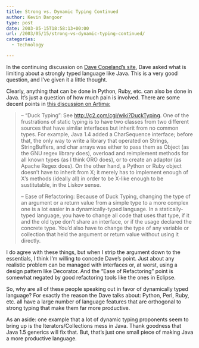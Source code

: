 ```yaml
---
title: Strong vs. Dynamic Typing Continued
author: Kevin Dangoor
type: post
date: 2003-05-15T18:58:13+00:00
url: /2003/05/15/strong-vs-dynamic-typing-continued/
categories:
  - Technology

---
```

In the continuing discussion on [Dave Copeland&#8217;s site][1], Dave asked what is limiting about a strongly typed language like Java. This is a very good question, and I&#8217;ve given it a little thought.

Clearly, anything that can be done in Python, Ruby, etc. can also be done in Java. It&#8217;s just a question of how much pain is involved. There are some decent points in [this discussion on Artima:][2]

> &#8211; &#8220;Duck Typing&#8221;: See http://c2.com/cgi/wiki?DuckTyping. One of the frustrations of static typing is to have two classes from two different sources that have similar interfaces but inherit from no common types. For example, Java 1.4 added a CharSequence interface; before that, the only way to write a library that operated on Strings, StringBuffers, and char arrays was either to pass them as Object (as the GNU regex library does), overload and reimplement methods for all known types (as I think ORO does), or to create an adaptor (as Apache Regex does). On the other hand, a Python or Ruby object doesn&#8217;t have to inherit from X; it merely has to implement enough of X&#8217;s methods (ideally all) in order to be X-like enough to be sustitutable, in the Liskov sense.
> 
> &#8211; Ease of Refactoring: Because of Duck Typing, changing the type of an argument or a return value from a simple type to a more complex one is a lot easier in a dynamically-typed language. In a statically-typed language, you have to change all code that uses that type, if it and the old type don&#8217;t share an interface, or if the usage declared the concrete type. You&#8217;d also have to change the type of any variable or collection that held the argument or return value without using it directly. 

I do agree with these things, but when I strip the argument down to the essentials, I think I&#8217;m willing to concede Dave&#8217;s point. Just about any realistic problem can be managed with interfaces or, at worst, using a design pattern like Decorator. And the &#8220;Ease of Refactoring&#8221; point is somewhat negated by good refactoring tools like the ones in Eclipse.

So, why are all of these people speaking out in favor of dynamically typed language? For exactly the reason the Dave talks about: Python, Perl, Ruby, etc. all have a large number of language features that are orthogonal to strong typing that make them far more productive.

As an aside: one example that a lot of dynamic typing proponents seem to bring up is the Iterators/Collections mess in Java. Thank goodness that Java 1.5 generics will fix that. But, that&#8217;s just one small piece of making Java a more productive language.

 [1]: http://www.naildrivin5.com/davec/archives/000041.shtml
 [2]: http://www.artima.com/forums/flat.jsp?forum=32&thread=3572 "News & Ideas Forum - Strong versus Weak Typing"